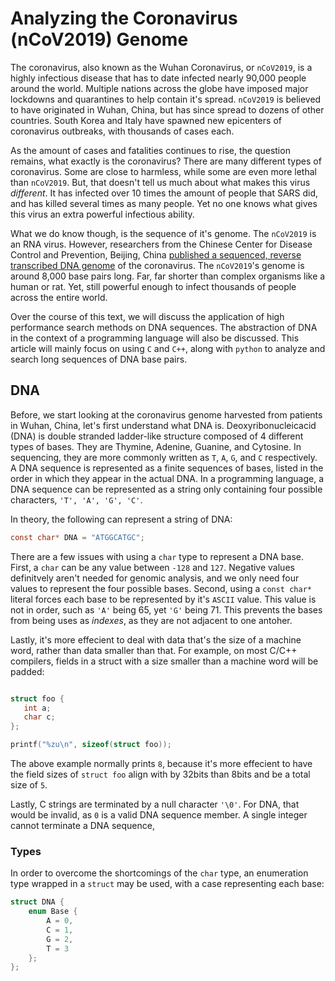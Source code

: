 # Analyzing the Coronavirus (nCoV2019) Genome

The coronavirus, also known as the Wuhan Coronavirus,  or `nCoV2019`, is a highly infectious disease that has to date
infected nearly 90,000 people around the world. Multiple nations across the globe have imposed major lockdowns and quarantines
to help contain it's spread. `nCoV2019` is believed to have originated in Wuhan, China, but has since spread to dozens
of other countries. South Korea and Italy have spawned new epicenters of coronavirus outbreaks, with thousands of cases
each. 

As the amount of cases and fatalities continues to rise, the question remains, what exactly is the coronavirus? There are
many different types of coronavirus. Some are close to harmless, while some are even more lethal than `nCoV2019`. But, that doesn't
tell us much about what makes this virus *different*. It has infected over 10 times the amount of people that SARS did, and has killed 
several times as many people. Yet no one knows what gives this virus an extra powerful infectious ability.

What we do know though, is the sequence of it's genome. The `nCoV2019` is an RNA virus. However, researchers from the 
Chinese Center for Disease Control and Prevention, Beijing, China [published a sequenced, reverse transcribed DNA genome](https://www.thelancet.com/journals/lancet/article/PIIS0140-6736(20)30251-8/fulltext) of the
coronavirus. The `nCoV2019`'s genome is around 8,000 base pairs long. Far, far shorter than complex organisms like a human or rat. Yet, still powerful
enough to infect thousands of people across the entire world.

Over the course of this text, we will discuss the application of high performance search methods on DNA sequences. The abstraction
of DNA in the context of a programming language will also be discussed. This article will mainly focus on using `C` and `C++`, along
with `python` to analyze and search long sequences of DNA base pairs.

## DNA

Before, we start looking at the coronavirus genome harvested from patients in Wuhan, China, let's first understand
what DNA is. Deoxyribonucleicacid (DNA) is double stranded ladder-like structure composed of 4 different types of bases. They are
Thymine, Adenine, Guanine, and Cytosine. In sequencing, they are more commonly written as `T`, `A`, `G`, and `C` respectively. A DNA sequence
is represented as a finite sequences of bases, listed in the order in which they appear in the actual DNA. In a programming language, a
DNA sequence can be represented as a string only containing four possible characters, `'T', 'A', 'G', 'C'`.

In theory, the following can represent a string of DNA:

```c
const char* DNA = "ATGGCATGC";
```

There are a few issues with using a `char` type to represent a DNA base. First, a `char` can be any value between `-128` and 
`127`. Negative values definitvely aren't needed for genomic analysis, and we only need four values to represent the four possible
bases. Second, using a `const char*` literal forces each base to be represented by it's `ASCII` value. This value is not
in order, such as `'A'` being 65, yet `'G'` being 71. This prevents the bases from being uses as *indexes*, as they are not adjacent
to one antoher.

Lastly, it's more effecient to deal with data that's the size of a machine word, rather than data smaller than that.
For example, on most C/C++ compilers, fields in a struct with a size smaller than a machine word will be padded:

```c

struct foo {
   int a;
   char c;
};

printf("%zu\n", sizeof(struct foo));
```

The above example normally prints `8`, because it's more effecient to have the field sizes of `struct foo` align
with by 32bits than 8bits and be a total size of `5`.

Lastly, C strings are terminated by a null character `'\0'`. For DNA, that would be invalid, 
as `0` is a valid DNA sequence member. A single integer cannot terminate a DNA sequence,

### Types

In order to overcome the shortcomings of the `char` type, an enumeration type wrapped in a `struct` 
may be used, with a case representing each base:

```cpp
struct DNA {
	enum Base {
		A = 0,
		C = 1,
		G = 2,
		T = 3
	};
};
```
